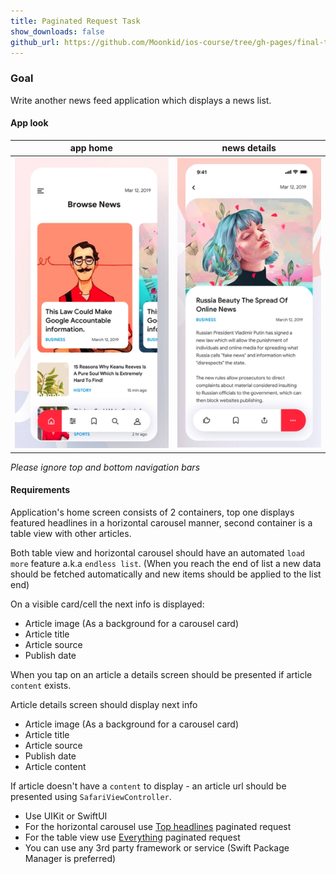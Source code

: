 ```yaml
---
title: Paginated Request Task
show_downloads: false
github_url: https://github.com/Moonkid/ios-course/tree/gh-pages/final-test/assets
---
```


### Goal

Write another news feed application which displays a news list.

#### App look

app home | news details |
--- | --- 
![](media/1.png) | ![](media/2.png)

*Please ignore top and bottom navigation bars*

#### Requirements

Application's home screen consists of 2 containers, top one displays featured headlines in a horizontal carousel manner, second container is a table view with other articles.

Both table view and horizontal carousel should have an automated `load more` feature a.k.a `endless list`.
(When you reach the end of list a new data should be fetched automatically and new items should be applied to the list end)

On a visible card/cell the next info is displayed:

- Article image (As a background for a carousel card)
- Article title
- Article source
- Publish date

When you tap on an article a details screen should be presented if article `content` exists.

Article details screen should display next info

- Article image (As a background for a carousel card)
- Article title
- Article source
- Publish date
- Article content

If article doesn't have a `content` to display - an article url should be presented using `SafariViewController`.

- Use UIKit or SwiftUI
- For the horizontal carousel use [Top headlines](https://newsapi.org/docs/endpoints/top-headlines) paginated request
- For the table view use [Everything](https://newsapi.org/docs/endpoints/everything) paginated request
- You can use any 3rd party framework or service (Swift Package Manager is preferred)

[//]: [Design](https://dribbble.com/shots/6858644-News-Application)
